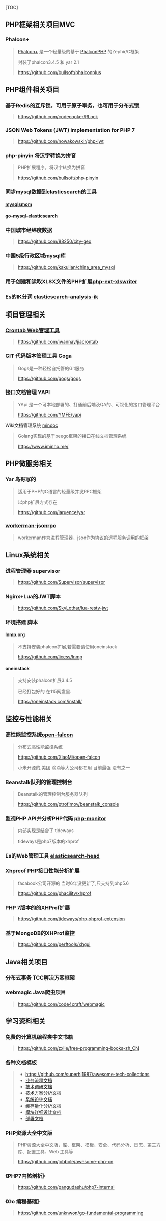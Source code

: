 [TOC]



## PHP框架相关项目MVC

### Phalcon+

> [Phalcon+](http://phalconplus.bullsoft.org/) 是一个轻量级的基于 [PhalconPHP](http://www.phalconphp.com/) 的Zephir/C框架
>
> 封装了phalcon3.4.5 和 yar 2.1
>
> https://github.com/bullsoft/phalconplus





## PHP组件相关项目

### 基于Redis的互斥锁，可用于原子事务，也可用于分布式锁

> https://github.com/codecooker/RLock

### JSON Web Tokens (JWT) implementation for PHP 7

> https://github.com/nowakowskir/php-jwt

### php-pinyin 将汉字转换为拼音

> PHP扩展程序，将汉字转换为拼音
>
> https://github.com/bullsoft/php-pinyin

### 同步mysql数据到elasticsearch的工具

#### [mysqlsmom](https://github.com/m358807551/mysqlsmom)

#### [go-mysql-elasticsearch](https://github.com/siddontang/go-mysql-elasticsearch)

### 中国城市经纬度数据

> https://github.com/88250/city-geo

### 中国5级行政区域mysql库

> https://github.com/kakuilan/china_area_mysql

### 用于创建和读取XLSX文件的PHP扩展[php-ext-xlswriter](https://github.com/viest/php-ext-xlswriter)

###  Es的IK分词 [elasticsearch-analysis-ik](https://github.com/medcl/elasticsearch-analysis-ik)



## 项目管理相关

### [Crontab Web管理工具](https://github.com/iwannay/jiacrontab)

> https://github.com/iwannay/jiacrontab

### GIT 代码版本管理工具 Goga

> Gogs是一种轻松自托管的Git服务
>
> https://github.com/gogs/gogs

### 接口文档管理 YAPI

> YApi 是一个可本地部署的、打通前后端及QA的、可视化的接口管理平台
>
> https://github.com/YMFE/yapi

Wiki文档管理系统 [mindoc](https://github.com/lifei6671/mindoc)

> Golang实现的基于beego框架的接口在线文档管理系统
>
> https://www.iminho.me/

## PHP微服务相关

### Yar 鸟哥写的

> 适用于PHP的C语言的轻量级并发RPC框架
>
> 以php扩展方式存在
>
> https://github.com/laruence/yar

### [workerman-jsonrpc](https://github.com/walkor/workerman-jsonrpc)

> workerman作为进程管理器，json作为协议的远程服务调用的框架

## Linux系统相关

### 进程管理器 supervisor

> https://github.com/Supervisor/supervisor

### Nginx+Lua的JWT脚本

>  https://github.com/SkyLothar/lua-resty-jwt

### 环境搭建 脚本

#### lnmp.org

> 不支持安装phalcon扩展,若需要请使用oneinstack
>
> https://github.com/licess/lnmp

#### oneinstack

> 支持安装phalcon扩展3.4.5 
>
> 已经打包好的 在115网盘里.
>
> https://oneinstack.com/install/

## 监控与性能相关

### 高性能监控系统[open-falcon](https://github.com/XiaoMi/open-falcon)

> 分布式高性能监控系统
>
> https://github.com/XiaoMi/open-falcon
>
> 小米开源的,美团 滴滴等大公司都在用  目前最强 没有之一

### Beanstalk队列的管理控制台

> Beanstalk的管理控制台服务器队列
>
> https://github.com/ptrofimov/beanstalk_console

### 监视PHP API并分析PHP代码 [php-monitor](https://github.com/laynefyc/php-monitor)

> 内部实现是结合了 tideways
>
> tideways是php7版本的xhprof

### Es的Web管理工具 [elasticsearch-head](https://github.com/mobz/elasticsearch-head)

### Xhpreof  PHP接口性能分析扩展

> facabook公司开源的 当时6年没更新了,只支持到php5.6
>
>  https://github.com/phacility/xhprof

### PHP 7版本的的XHProf扩展

> https://github.com/tideways/php-xhprof-extension

### 基于MongoDB的XHProf监控

> https://github.com/perftools/xhgui

## Java相关项目

### 分布式事务 TCC解决方案框架

### webmagic  Java爬虫项目

> https://github.com/code4craft/webmagic



## 学习资料相关

### 免费的计算机编程类中文书籍

> https://github.com/zxlie/free-programming-books-zh_CN

### 各种文档模板

> - https://github.com/superhj1987/awesome-tech-collections
> - [业务流程文档](https://github.com/superhj1987/awesome-tech-collections/blob/master/document/business.md)
> - [技术调研文档](https://github.com/superhj1987/awesome-tech-collections/blob/master/document/tech-research.md)
> - [技术方案分析文档](https://github.com/superhj1987/awesome-tech-collections/blob/master/document/tech-analysis.md)
> - [系统设计文档](https://github.com/superhj1987/awesome-tech-collections/blob/master/document/arch.md)
> - [缓存量化分析文档](https://github.com/superhj1987/awesome-tech-collections/blob/master/docoment/cache.md)
> - [模块详细设计文档](https://github.com/superhj1987/awesome-tech-collections/blob/master/document/module.md)
> - [部署文档](https://github.com/superhj1987/awesome-tech-collections/blob/master/document/deploy.md)

### PHP资源大全中文版

> PHP资源大全中文版，库、框架、模板、安全、代码分析、日志、第三方库、配置工具、Web 工具等
>
> https://github.com/jobbole/awesome-php-cn

### 《PHP7内核剖析》

> https://github.com/pangudashu/php7-internal

### 《Go 编程基础》

> https://github.com/unknwon/go-fundamental-programming


